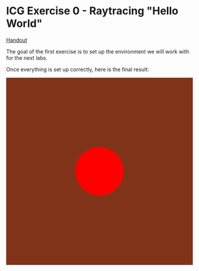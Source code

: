 # ICG Exercise 0 - Raytracing "Hello World"

[Handout](https://htmlpreview.github.io/?https://github.com/jonasblanc/ComputerGraphicProject/blob/master/icg_exercise_0/exercise0.html)

The goal of the first exercise is to set up the environment we will work with for the next labs.

Once everything is set up correctly, here is the final result:

![result](./img/basic-sphere.png)
